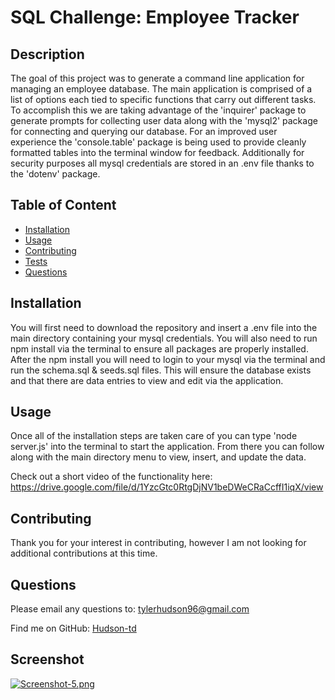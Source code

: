 # SQL Challenge: Employee Tracker
  
## Description

The goal of this project was to generate a command line application for managing an employee database. The main application is comprised of a list of options each tied to specific functions that carry out different tasks. To accomplish this we are taking advantage of the 'inquirer' package to generate prompts for collecting user data along with the 'mysql2' package for connecting and querying our database. For an improved user experience the 'console.table' package is being used to provide cleanly formatted tables into the terminal window for feedback. Additionally for security purposes all mysql credentials are stored in an .env file thanks to the 'dotenv' package.

## Table of Content

- [Installation](#installation)
- [Usage](#usage)
- [Contributing](#contributing)
- [Tests](#tests)
- [Questions](#questions)

## Installation

You will first need to download the repository and insert a .env file into the main directory containing your mysql credentials. You will also need to run npm install via the terminal to ensure all packages are properly installed. After the npm install you will need to login to your mysql via the terminal and run the schema.sql & seeds.sql files. This will ensure the database exists and that there are data entries to view and edit via the application.

## Usage

Once all of the installation steps are taken care of you can type 'node server.js' into the terminal to start the application. From there you can follow along with the main directory menu to view, insert, and update the data.

Check out a short video of the functionality here: https://drive.google.com/file/d/1YzcGtc0RtgDjNV1beDWeCRaCcffI1iqX/view

## Contributing

Thank you for your interest in contributing, however I am not looking for additional contributions at this time.
  
## Questions

Please email any questions to: tylerhudson96@gmail.com 
  
Find me on GitHub: [Hudson-td](https://github.com/Hudson-td)

## Screenshot

[![Screenshot-5.png](https://i.postimg.cc/KjQ1dfGw/Screenshot-5.png)](https://postimg.cc/n9jVmvQG)
